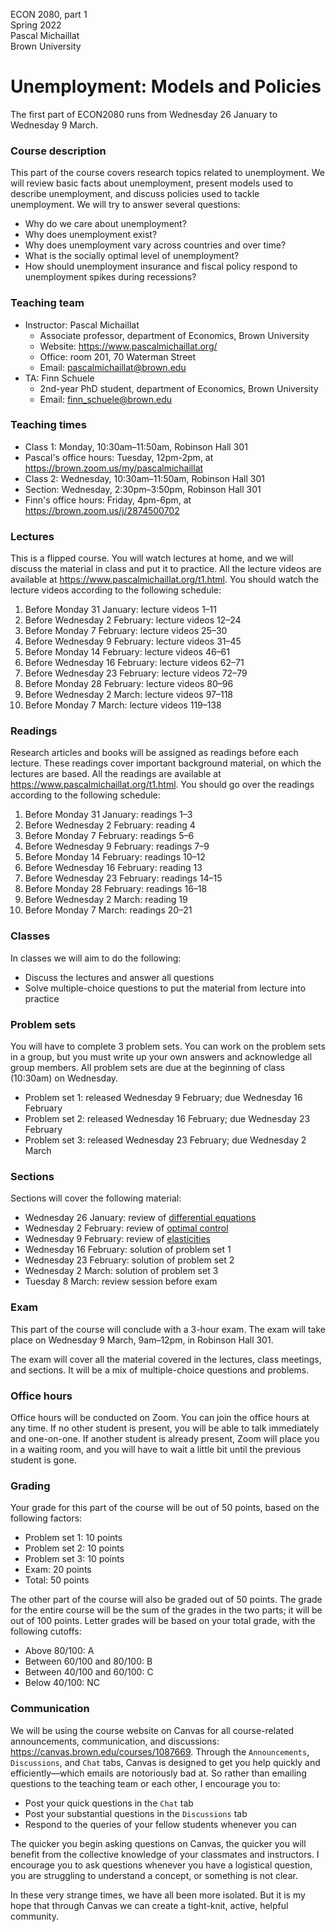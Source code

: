 ECON 2080, part 1  
Spring 2022  
Pascal Michaillat  
Brown University

# Unemployment: Models and Policies

The first part of ECON2080 runs from Wednesday 26 January to Wednesday 9 March. 

### Course description

This part of the course covers research topics related to unemployment. We will review basic facts about unemployment, present models used to describe unemployment, and discuss policies used to tackle unemployment. We will try to answer several questions: 

+ Why do we care about unemployment?
+ Why does unemployment exist? 
+ Why does unemployment vary across countries and over time? 
+ What is the socially optimal level of unemployment? 
+ How should unemployment insurance and fiscal policy respond to unemployment spikes during recessions?

### Teaching team

+ Instructor: Pascal Michaillat
  * Associate professor, department of Economics, Brown University
  * Website: https://www.pascalmichaillat.org/
  * Office: room 201, 70 Waterman Street
  * Email: pascalmichaillat@brown.edu
+ TA: Finn Schuele
  * 2nd-year PhD student, department of Economics, Brown University
  * Email: finn_schuele@brown.edu

### Teaching times

+ Class 1: Monday, 10:30am–11:50am, Robinson Hall 301
+ Pascal's office hours: Tuesday, 12pm-2pm, at https://brown.zoom.us/my/pascalmichaillat
+ Class 2: Wednesday, 10:30am–11:50am, Robinson Hall 301
+ Section: Wednesday, 2:30pm–3:50pm, Robinson Hall 301
+ Finn's office hours: Friday, 4pm-6pm, at https://brown.zoom.us/j/2874500702

### Lectures

This is a flipped course. You will watch lectures at home, and we will discuss the material in class and put it to practice. All the lecture videos are available at https://www.pascalmichaillat.org/t1.html. You should watch the lecture videos according to the following schedule:

1. Before Monday 31 January: lecture videos 1–11
2. Before Wednesday 2 February: lecture videos 12–24
3. Before Monday 7 February: lecture videos 25–30
4. Before Wednesday 9 February: lecture videos 31–45
5. Before Monday 14 February: lecture videos 46–61
6. Before Wednesday 16 February: lecture videos 62–71
7. Before Wednesday 23 February: lecture videos 72–79
8. Before Monday 28 February: lecture videos 80–96
9. Before Wednesday 2 March: lecture videos 97–118
10. Before Monday 7 March: lecture videos 119–138

### Readings

Research articles and books will be assigned as readings before each lecture. These readings cover important background material, on which the lectures are based. All the readings are available at https://www.pascalmichaillat.org/t1.html. You should go over the readings according to the following schedule:
  
1. Before Monday 31 January: readings 1–3
2. Before Wednesday 2 February: reading 4
3. Before Monday 7 February: readings 5–6 
4. Before Wednesday 9 February: readings 7–9
5. Before Monday 14 February: readings 10–12
6. Before Wednesday 16 February: reading 13
7. Before Wednesday 23 February: readings 14–15
8. Before Monday 28 February: readings 16–18
9. Before Wednesday 2 March: reading 19
10. Before Monday 7 March: readings 20–21

### Classes

In classes we will aim to do the following:

+ Discuss the lectures and answer all questions
+ Solve multiple-choice questions to put the material from lecture into practice

### Problem sets

You will have to complete 3 problem sets. You can work on the problem sets in a group, but you must write up your own answers and acknowledge all group members. All problem sets are due at the beginning of class (10:30am) on Wednesday.

+ Problem set 1: released Wednesday 9 February; due Wednesday 16 February
+ Problem set 2: released Wednesday 16 February; due Wednesday 23 February
+ Problem set 3: released Wednesday 23 February; due Wednesday 2 March


### Sections

Sections will cover the following material:

+ Wednesday 26 January: review of [differential equations](https://www.pascalmichaillat.org/t3.html)
+ Wednesday 2 February: review of [optimal control](https://www.pascalmichaillat.org/t3.html)
+ Wednesday 9 February: review of [elasticities](https://www.pascalmichaillat.org/v50.html)
+ Wednesday 16 February: solution of problem set 1
+ Wednesday 23 February: solution of problem set 2
+ Wednesday 2 March: solution of problem set 3
+ Tuesday 8 March: review session before exam

### Exam

This part of the course will conclude with a 3-hour exam. The exam will take place on Wednesday 9 March, 9am–12pm, in Robinson Hall 301. 

The exam will cover all the material covered in the lectures, class meetings, and sections. It will be a mix of multiple-choice questions and problems.

### Office hours

Office hours will be conducted on Zoom. You can join the office hours at any time. If no other student is present, you will be able to talk immediately and one-on-one. If another student is already present, Zoom will place you in a waiting room, and you will have to wait a little bit until the previous student is gone. 

### Grading

Your grade for this part of the course will be out of 50 points, based on the following factors:
+ Problem set 1: 10 points
+ Problem set 2: 10 points
+ Problem set 3: 10 points
+ Exam: 20 points
+ Total: 50 points

The other part of the course will also be graded out of 50 points. The grade for the entire course will be the sum of the grades in the two parts; it will be out of 100 points. Letter grades will be based on your total grade, with the following cutoffs:
+ Above 80/100:  A
+ Between 60/100 and 80/100: B
+ Between 40/100 and 60/100: C
+ Below 40/100: NC


### Communication

We will be using the course website on Canvas for all course-related announcements, communication, and discussions: https://canvas.brown.edu/courses/1087669. Through the `Announcements`, `Discussions`, and `Chat` tabs, Canvas is designed to get you help quickly and efficiently—which emails are notoriously bad at. So rather than emailing questions to the teaching team or each other, I encourage you to:

+ Post your quick questions in the `Chat` tab
+ Post your substantial questions in the `Discussions` tab
+ Respond to the queries of your fellow students whenever you can

The quicker you begin asking questions on Canvas, the quicker you will benefit from the collective knowledge of your classmates and instructors. I encourage you to ask questions whenever you have a logistical question, you are struggling to understand a concept, or something is not clear. 

In these very strange times, we have all been more isolated. But it is my hope that through Canvas we can create a tight-knit, active, helpful community.
